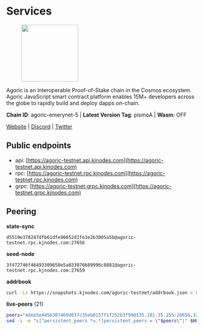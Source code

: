 # Services

<figure><img src="https://raw.githubusercontent.com/kj89/testnet_manuals/main/pingpub/logos/agoric.png" width="150" alt=""><figcaption></figcaption></figure>

Agoric is an interoperable Proof-of-Stake chain in the Cosmos ecosystem.  Agoric JavaScript smart contract platform enables 15M+ developers across the  globe to rapidly build and deploy dapps on-chain.

**Chain ID**: agoric-emerynet-5 | **Latest Version Tag**: pismoA | **Wasm**: OFF

[Website](https://agoric.com) | [Discord](https://discord.com/invite/qDW8DRes4s) | [Twitter](https://twitter.com/agoric)


## Public endpoints

* api: [https://agoric-testnet.api.kjnodes.com](https://agoric-testnet.api.kjnodes.com)
* rpc: [https://agoric-testnet.rpc.kjnodes.com](https://agoric-testnet.rpc.kjnodes.com)
* grpc: [https://agoric-testnet.grpc.kjnodes.com](https://agoric-testnet.grpc.kjnodes.com)

## Peering

**state-sync**

```text
d5519e378247dfb61dfe90652d1fe3e2b3005a5b@agoric-testnet.rpc.kjnodes.com:27656
```

**seed-node**

```text
3f472746f46493309650e5a033076689996c8881@agoric-testnet.rpc.kjnodes.com:27659
```

**addrbook**
```bash
curl -Ls https://snapshots.kjnodes.com/agoric-testnet/addrbook.json > $HOME/.agoric/config/addrbook.json
```

**live-peers** (21)
```bash
peers="4dee5e4456307469d037c35eb0157f1f252b3f99@135.181.35.255:26656,32f7fbecd40b420d592ac460703c4ac647875566@65.109.23.238:26656,3f4e87ddb2e61fdd01398c071fa986259f096334@209.34.205.57:26656,d5519e378247dfb61dfe90652d1fe3e2b3005a5b@65.109.68.190:27656,c72d05f83b53dc7f6c55d7d3e67c304716d27d80@116.202.227.117:27656,e5d3db7a51d3fb40a4855d6677318944faf7d5f2@142.132.191.166:26656,42084028a65c5d609793ffc618d1dcbf374fc301@65.109.28.219:14456,fb86a0993c694c981a28fa1ebd1fd692f345348b@35.238.67.135:26656,8dfb920cdc2eba42b688f44fdd26e12dabfbb6a9@95.217.130.111:27656,fd9d8063921531990cfebb72d5adadf276484e8d@13.215.217.74:26656,a350a919fc1295f441732b4264c6603983f720e5@35.226.248.0:26656,a5b991654d0723e038d3723b1345b2a288d49146@38.242.156.28:26656,a3a1e6c7a9ceec632c22769a9e369d05a796dc24@65.108.79.246:26709,793955daf95ad29f003cc4ec7e6c60c00677b2f7@5.9.81.187:30656,98e1069b1cfc445e377eda6a0eadd94f7877065d@162.55.169.76:26656,a73444541956b994f804f6fcf2a26d2c3c9865a3@34.67.193.183:26656,190e6416829d35130afdc7f5bc2ba3d1fe0b9d0d@192.241.132.124:26656,3c2abc308efdc63be1801bbb1b40900ada13349b@35.184.189.155:26656,a875ef614b3902dd567be2076f18239681f24e35@185.146.148.112:26656,7b1cafa0879374125c623d854bcc0cb9cd98729e@185.213.25.151:26656,d238a541e480e06269107449a70b1178ef49aba7@34.67.113.184:26656"
sed -i -e "s|^persistent_peers *=.*|persistent_peers = \"$peers\"|" $HOME/.agoric/config/config.toml
```
